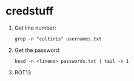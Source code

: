 # credstuff

1. Get line number:

    ```shell
    grep -n "cultiris" usernames.txt
    ```

2. Get the password:

    ```shell
    head -n <lineno> passwords.txt | tail -n 1
    ```

3. ROT13
